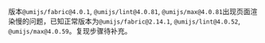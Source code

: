 版本`@umijs/fabric@4.0.1`, `@umijs/lint@4.0.81`, `@umijs/max@4.0.81`出现页面渲染慢的问题，已知正常版本为`@umijs/fabric@2.14.1`, `@umijs/lint@4.0.52`, `@umijs/max@4.0.59`。复现步骤待补充。

